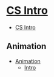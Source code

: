 # [CS Intro](/courses/csintro)

* [CS Intro](/courses/csintro)

## Animation

* [Animation](/courses/csintro1/animation.md)
    * [Intro](/courses/csintro1/animation/intro)